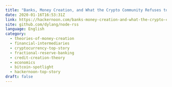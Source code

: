 ```yaml
---
title: "Banks, Money Creation, and What the Crypto Community Refuses to Learn from Them"
date: 2020-01-16T16:53:31Z
link: https://hackernoon.com/banks-money-creation-and-what-the-crypto-community-refuses-to-learn-from-them-pmml3zdb?source=rss&utm_medium=RSS&utm_source=news.12bit.vn
site: github.com/dylang/node-rss
language: English
category:
  - theories-of-money-creation
  - financial-intermediaries
  - cryptocurrency-top-story
  - fractional-reserve-banking
  - credit-creation-theory
  - economics
  - bitcoin-spotlight
  - hackernoon-top-story
draft: false
---
```

